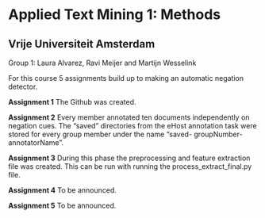 # Applied Text Mining 1: Methods
## Vrije Universiteit Amsterdam 
Group 1: Laura Alvarez, Ravi Meijer and Martijn Wesselink

For this course 5 assignments build up to making an automatic negation detector. 

**Assignment 1**
The Github was created. 

**Assignment 2**
Every member annotated ten documents independently on negation cues. 
The “saved” directories from the eHost annotation task were stored for every group member under the name “saved- groupNumber-annotatorName”.

**Assignment 3** 
During this phase the preprocessing and feature extraction file was created. This can be run with running the process_extract_final.py file. 

**Assignment 4**
To be announced.

**Assignment 5**
To be announced. 
